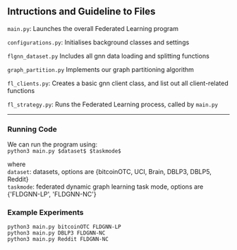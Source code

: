 ## Intructions and Guideline to Files

`main.py`:
Launches the overall Federated Learning program

`configurations.py`:
Initialises background classes and settings

`flgnn_dataset.py`
Includes all gnn data loading and splitting functions

`graph_partition.py`
Implements our graph partitioning algorithm

`fl_clients.py`:
Creates a basic gnn client class, and list out all client-related functions

`fl_strategy.py`:
Runs the Federated Learning process, called by `main.py`

---

### Running Code
We can run the program using:  
`python3 main.py $dataset$ $taskmode$`  

where  
`dataset`:  datasets, options are {bitcoinOTC, UCI, Brain, DBLP3, DBLP5, Reddit}  
`taskmode`: federated dynamic graph learning task mode, options are {'FLDGNN-LP', 'FLDGNN-NC'}

### Example Experiments
`python3 main.py bitcoinOTC FLDGNN-LP`  
`python3 main.py DBLP3 FLDGNN-NC`  
`python3 main.py Reddit FLDGNN-NC`  